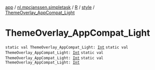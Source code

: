 [app](../../../index.md) / [nl.mpcjanssen.simpletask](../../index.md) / [R](../index.md) / [style](index.md) / [ThemeOverlay_AppCompat_Light](.)

# ThemeOverlay_AppCompat_Light

`static val ThemeOverlay_AppCompat_Light: `[`Int`](https://kotlinlang.org/api/latest/jvm/stdlib/kotlin/-int/index.html)
`static val ThemeOverlay_AppCompat_Light: `[`Int`](https://kotlinlang.org/api/latest/jvm/stdlib/kotlin/-int/index.html)
`static val ThemeOverlay_AppCompat_Light: `[`Int`](https://kotlinlang.org/api/latest/jvm/stdlib/kotlin/-int/index.html)
`static val ThemeOverlay_AppCompat_Light: `[`Int`](https://kotlinlang.org/api/latest/jvm/stdlib/kotlin/-int/index.html)